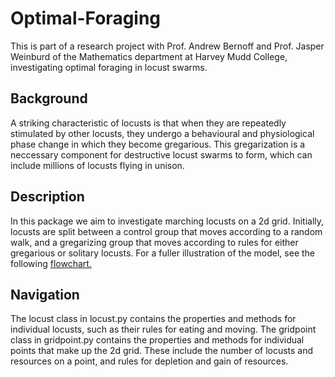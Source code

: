 # Optimal-Foraging
This is part of a research project with Prof. Andrew Bernoff and Prof. Jasper Weinburd of the Mathematics department at Harvey Mudd College, investigating optimal foraging in locust swarms.
<h2>Background</h2>
<p> A striking characteristic of locusts is that when they are repeatedly stimulated by other locusts, they undergo a behavioural and physiological phase change in which they become gregarious. This gregarization is a neccessary component for destructive locust swarms to form, which can include millions of locusts flying in unison. </p>
<h2>Description</h2>
<p>In this package we aim to investigate marching locusts on a 2d grid. Initially, locusts are split between a control group that moves according to a random walk, and a gregarizing group that moves according to rules for either gregarious or solitary locusts. For a fuller illustration of the model, see the following <a href ="https://www.zenflowchart.com/docs/view/15wNJAPdRnVVdGyOXpZK">flowchart.</a></p>
<h2>Navigation</h2>
<p>The locust class in locust.py contains the properties and methods for individual locusts, such as their rules for eating and moving. The gridpoint class in gridpoint.py contains the properties and methods for individual points that make up the 2d grid. These include the number of locusts and resources on a point, and rules for depletion and gain of resources.</p>
